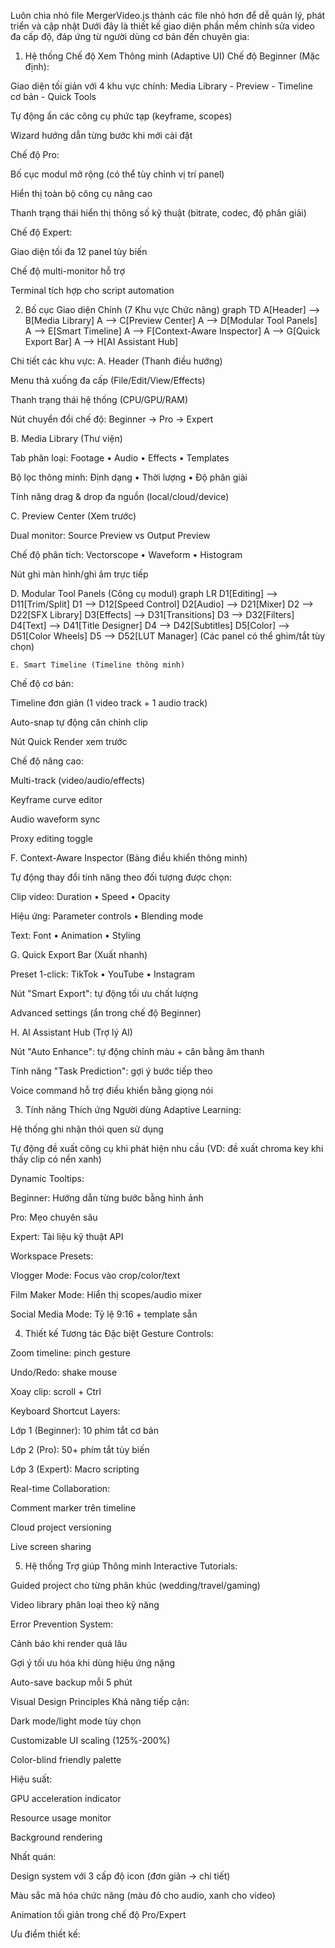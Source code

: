 Luôn chia nhỏ file MergerVideo.js thành các file nhỏ hơn để dễ quản lý, phát triển và cập nhật
Dưới đây là thiết kế giao diện phần mềm chỉnh sửa video đa cấp độ, đáp ứng từ người dùng cơ bản đến chuyên gia:

1. Hệ thống Chế độ Xem Thông minh (Adaptive UI)
   Chế độ Beginner (Mặc định):

Giao diện tối giản với 4 khu vực chính: Media Library - Preview - Timeline cơ bản - Quick Tools

Tự động ẩn các công cụ phức tạp (keyframe, scopes)

Wizard hướng dẫn từng bước khi mới cài đặt

Chế độ Pro:

Bố cục modul mở rộng (có thể tùy chỉnh vị trí panel)

Hiển thị toàn bộ công cụ nâng cao

Thanh trạng thái hiển thị thông số kỹ thuật (bitrate, codec, độ phân giải)

Chế độ Expert:

Giao diện tối đa 12 panel tùy biến

Chế độ multi-monitor hỗ trợ

Terminal tích hợp cho script automation

2. Bố cục Giao diện Chính (7 Khu vực Chức năng)
graph TD
    A[Header] --> B[Media Library]
    A --> C[Preview Center]
    A --> D[Modular Tool Panels]
    A --> E[Smart Timeline]
    A --> F[Context-Aware Inspector]
    A --> G[Quick Export Bar]
    A --> H[AI Assistant Hub]

Chi tiết các khu vực:
A. Header (Thanh điều hướng)

Menu thả xuống đa cấp (File/Edit/View/Effects)

Thanh trạng thái hệ thống (CPU/GPU/RAM)

Nút chuyển đổi chế độ: Beginner → Pro → Expert

B. Media Library (Thư viện)

Tab phân loại: Footage • Audio • Effects • Templates

Bộ lọc thông minh: Định dạng • Thời lượng • Độ phân giải

Tính năng drag & drop đa nguồn (local/cloud/device)

C. Preview Center (Xem trước)

Dual monitor: Source Preview vs Output Preview

Chế độ phân tích: Vectorscope • Waveform • Histogram

Nút ghi màn hình/ghi âm trực tiếp

D. Modular Tool Panels (Công cụ modul)
graph LR
    D1[Editing] --> D11[Trim/Split]
    D1 --> D12[Speed Control]
    D2[Audio] --> D21[Mixer]
    D2 --> D22[SFX Library]
    D3[Effects] --> D31[Transitions]
    D3 --> D32[Filters]
    D4[Text] --> D41[Title Designer]
    D4 --> D42[Subtitles]
    D5[Color] --> D51[Color Wheels]
    D5 --> D52[LUT Manager]
    (Các panel có thể ghim/tắt tùy chọn)

    E. Smart Timeline (Timeline thông minh)

Chế độ cơ bản:

Timeline đơn giản (1 video track + 1 audio track)

Auto-snap tự động căn chỉnh clip

Nút Quick Render xem trước

Chế độ nâng cao:

Multi-track (video/audio/effects)

Keyframe curve editor

Audio waveform sync

Proxy editing toggle

F. Context-Aware Inspector (Bảng điều khiển thông minh)

Tự động thay đổi tính năng theo đối tượng được chọn:

Clip video: Duration • Speed • Opacity

Hiệu ứng: Parameter controls • Blending mode

Text: Font • Animation • Styling

G. Quick Export Bar (Xuất nhanh)

Preset 1-click: TikTok • YouTube • Instagram

Nút "Smart Export": tự động tối ưu chất lượng

Advanced settings (ẩn trong chế độ Beginner)

H. AI Assistant Hub (Trợ lý AI)

Nút "Auto Enhance": tự động chỉnh màu + cân bằng âm thanh

Tính năng "Task Prediction": gợi ý bước tiếp theo

Voice command hỗ trợ điều khiển bằng giọng nói

3. Tính năng Thích ứng Người dùng
Adaptive Learning:

Hệ thống ghi nhận thói quen sử dụng

Tự động đề xuất công cụ khi phát hiện nhu cầu (VD: đề xuất chroma key khi thấy clip có nền xanh)

Dynamic Tooltips:

Beginner: Hướng dẫn từng bước bằng hình ảnh

Pro: Mẹo chuyên sâu

Expert: Tài liệu kỹ thuật API

Workspace Presets:

Vlogger Mode: Focus vào crop/color/text

Film Maker Mode: Hiển thị scopes/audio mixer

Social Media Mode: Tỷ lệ 9:16 + template sẵn

4. Thiết kế Tương tác Đặc biệt
Gesture Controls:

Zoom timeline: pinch gesture

Undo/Redo: shake mouse

Xoay clip: scroll + Ctrl

Keyboard Shortcut Layers:

Lớp 1 (Beginner): 10 phím tắt cơ bản

Lớp 2 (Pro): 50+ phím tắt tùy biến

Lớp 3 (Expert): Macro scripting

Real-time Collaboration:

Comment marker trên timeline

Cloud project versioning

Live screen sharing

5. Hệ thống Trợ giúp Thông minh
Interactive Tutorials:

Guided project cho từng phân khúc (wedding/travel/gaming)

Video library phân loại theo kỹ năng

Error Prevention System:

Cảnh báo khi render quá lâu

Gợi ý tối ưu hóa khi dùng hiệu ứng nặng

Auto-save backup mỗi 5 phút

Visual Design Principles
Khả năng tiếp cận:

Dark mode/light mode tùy chọn

Customizable UI scaling (125%-200%)

Color-blind friendly palette

Hiệu suất:

GPU acceleration indicator

Resource usage monitor

Background rendering

Nhất quán:

Design system với 3 cấp độ icon (đơn giản → chi tiết)

Màu sắc mã hóa chức năng (màu đỏ cho audio, xanh cho video)

Animation tối giản trong chế độ Pro/Expert

Ưu điểm thiết kế: